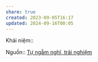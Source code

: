 ```yaml
---
share: true
created: 2023-09-05T16:17
updated: 2024-09-16T00:05
---
```

Khái niệm:: 

Nguồn:: [Tự ngẫm nghĩ, trải nghiệm](../../%CE%9E%20Ngu%E1%BB%93n/T%E1%BB%B1%20ng%E1%BA%ABm%20ngh%C4%A9,%20tr%E1%BA%A3i%20nghi%E1%BB%87m.md)
